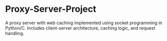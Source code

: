 # Proxy-Server-Project
A proxy server with web caching implemented using socket programming in Python/C. Includes client-server architecture, caching logic, and request handling.
